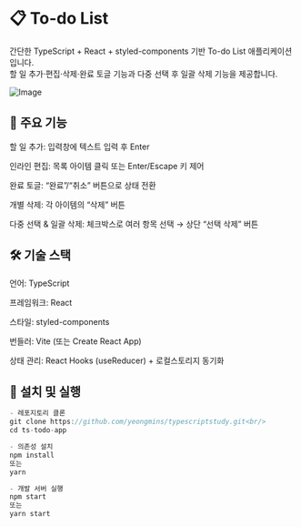 # 📋 To-do List

간단한 TypeScript + React + styled-components 기반 To-do List 애플리케이션입니다.<br>
할 일 추가·편집·삭제·완료 토글 기능과 다중 선택 후 일괄 삭제 기능을 제공합니다.

![Image](https://github.com/user-attachments/assets/8b34db9d-87e8-450c-8c60-eb0cd4ac2115)

## 🔎 주요 기능
할 일 추가: 입력창에 텍스트 입력 후 Enter

인라인 편집: 목록 아이템 클릭 또는 Enter/Escape 키 제어

완료 토글: “완료”/“취소” 버튼으로 상태 전환

개별 삭제: 각 아이템의 “삭제” 버튼

다중 선택 & 일괄 삭제: 체크박스로 여러 항목 선택 → 상단 “선택 삭제” 버튼

## 🛠️ 기술 스택
언어: TypeScript

프레임워크: React

스타일: styled-components

번들러: Vite (또는 Create React App)

상태 관리: React Hooks (useReducer) + 로컬스토리지 동기화

## 🚀 설치 및 실행
```javascript
- 레포지토리 클론
git clone https://github.com/yeongmins/typescriptstudy.git<br/>
cd ts-todo-app

- 의존성 설치
npm install
또는
yarn

- 개발 서버 실행
npm start
또는
yarn start
